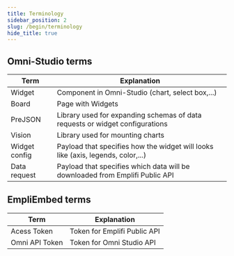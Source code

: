 ```yaml
---
title: Terminology
sidebar_position: 2
slug: /begin/terminology
hide_title: true
---
```


## Omni-Studio terms

| Term          | Explanation                                                                      |
| ------------- | -------------------------------------------------------------------------------- |
| Widget        | Component in Omni-Studio (chart, select box,...)                                 |
| Board         | Page with Widgets                                                                |
| PreJSON       | Library used for expanding schemas of data requests or widget configurations     |
| Vision        | Library used for mounting charts                                                 |
| Widget config | Payload that specifies how the widget will looks like (axis, legends, color,...) |
| Data request  | Payload that specifies which data will be downloaded from Emplifi Public API     |

## EmpliEmbed terms

| Term           | Explanation                  |
| -------------- | ---------------------------- |
| Acess Token    | Token for Emplifi Public API |
| Omni API Token | Token for Omni Studio API    |
